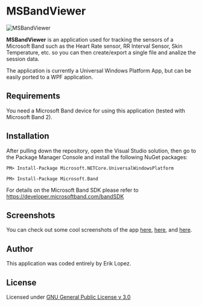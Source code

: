 MSBandViewer
======
![MSBandViewer](http://niuware.com/MSBandViewer/images/screen_3.png)

**MSBandViewer** is an application used for tracking the sensors of a Microsoft Band such as the Heart Rate sensor, RR Interval Sensor, Skin Temperature, etc. so you can then create/export a single file and analize the session data.

The application is currently a Universal Windows Platform App, but can be easily ported to a WPF application.

## Requirements

You need a Microsoft Band device for using this application (tested with Microsoft Band 2).

## Installation

After pulling down the repository, open the Visual Studio solution, then go to the Package Manager Console and install the following NuGet packages:

```PM> Install-Package Microsoft.NETCore.UniversalWindowsPlatform```

```PM> Install-Package Microsoft.Band```

For details on the Microsoft Band SDK please refer to https://developer.microsoftband.com/bandSDK

## Screenshots

You can check out some cool screenshots of the app [here](http://niuware.com/MSBandViewer/images/screen_0.png), [here](http://niuware.com/MSBandViewer/images/screen_2.png), and [here](http://niuware.com/MSBandViewer/images/screen_4.png).

## Author

This application was coded entirely by Erik Lopez.

## License

Licensed under [GNU General Public License v 3.0](https://github.com/niuware/MSBandViewer/blob/master/LICENSE)
